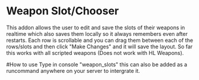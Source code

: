 # Weapon Slot/Chooser
This addon allows the user to edit and save the slots of their weapons in realtime which also saves them locally so it always remembers even after restarts. Each row is scrollable and you can drag them between each of the rows/slots and then click "Make Changes" and it will save the layout. So far this works with all scripted weapons (Does not work with HL Weapons).

#How to use
Type in console "weapon_slots" this can also be added as a runcommand anywhere on your server to intergrate it.
